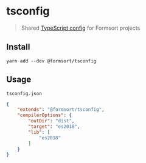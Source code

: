 # tsconfig

> Shared [TypeScript config](https://www.typescriptlang.org/docs/handbook/tsconfig-json.html) for Formsort projects


## Install

```shell
yarn add --dev @formsort/tsconfig
```


## Usage

`tsconfig.json`

```json
{
	"extends": "@formsort/tsconfig",
	"compilerOptions": {
		"outDir": "dist",
		"target": "es2018",
		"lib": [
			"es2018"
		]
	}
}
```
